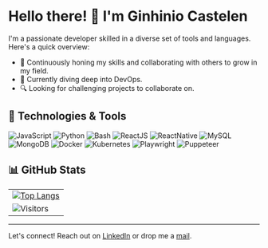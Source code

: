 # Hello there! 👋 I'm Ginhinio Castelen

I'm a passionate developer skilled in a diverse set of tools and languages. Here's a quick overview:

- 💼 Continuously honing my skills and collaborating with others to grow in my field.
- 🌱 Currently diving deep into DevOps.
- 🔍 Looking for challenging projects to collaborate on.

## 🔧 Technologies & Tools

![JavaScript](https://img.shields.io/badge/-JavaScript-%23E6E6E6?style=for-the-badge&logo=javascript)
![Python](https://img.shields.io/badge/-Python-%23E6E6E6?style=for-the-badge&logo=python)
![Bash](https://img.shields.io/badge/-Bash-%23E6E6E6?style=for-the-badge&logo=gnu-bash)
![ReactJS](https://img.shields.io/badge/-ReactJS-%23E6E6E6?style=for-the-badge&logo=react)
![ReactNative](https://img.shields.io/badge/-ReactNative-%23E6E6E6?style=for-the-badge&logo=react)
![MySQL](https://img.shields.io/badge/-MySQL-%23E6E6E6?style=for-the-badge&logo=mysql)
![MongoDB](https://img.shields.io/badge/-MongoDB-%23E6E6E6?style=for-the-badge&logo=mongodb)
![Docker](https://img.shields.io/badge/-Docker-%23E6E6E6?style=for-the-badge&logo=docker)
![Kubernetes](https://img.shields.io/badge/-Kubernetes-%23E6E6E6?style=for-the-badge&logo=kubernetes)
![Playwright](https://img.shields.io/badge/-Playwright-%23E6E6E6?style=for-the-badge)
![Puppeteer](https://img.shields.io/badge/-Puppeteer-%23E6E6E6?style=for-the-badge)



## 📊 GitHub Stats

<table>
  <tr>
    <td>
      <a href="https://github.com/cyber-gin/github-readme-stats">
        <img src="https://github-readme-stats.vercel.app/api/top-langs/?username=cyber-gin&theme=tokyonight" alt="Top Langs">
      </a>
    </td>
  </tr>
  <tr>
    <td>
      <img src="https://api.visitorbadge.io/api/visitors?path=https%3A%2F%2Fgithub.com%2Fcyber-gin&countColor=%23697689&style=flat" alt="Visitors">
    </td>
  </tr>
</table>


---

Let's connect! Reach out on [LinkedIn](https://www.linkedin.com/in/ginhinio-castelen/) or drop me a [mail](mailto:ginhinio.castelen@gmail.com).
